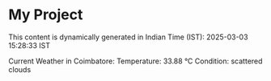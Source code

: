 # My Project

This content is dynamically generated in Indian Time (IST): 2025-03-03 15:28:33 IST


Current Weather in Coimbatore:
Temperature: 33.88 °C
Condition: scattered clouds
